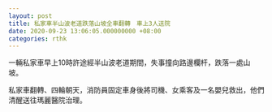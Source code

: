 ```yaml
---
layout: post
title: 私家車半山波老道跌落山坡全車翻轉　車上3人送院
date: 2020-09-23 13:06:05.000000000 +08:00
categories: rthk
---
```


一輛私家車早上10時許途經半山波老道期間，失事撞向路邊欄杆，跌落一處山坡。

私家車翻轉、四輪朝天，消防員固定車身後將司機、女乘客及一名嬰兒救出，他們清醒送往瑪麗醫院治理。
